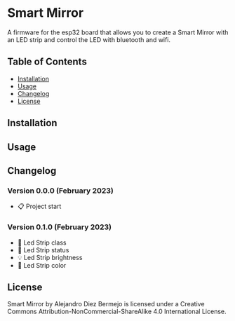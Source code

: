 # Smart Mirror

A firmware for the esp32 board that allows you to create a Smart Mirror with an LED strip and control the LED with bluetooth and wifi.

## Table of Contents

- [Installation](#installation)
- [Usage](#usage)
- [Changelog](#changelog)
- [License](#license)

## Installation

## Usage

## Changelog
### Version 0.0.0 (February 2023)
- 📋 Project start
### Version 0.1.0 (February 2023)
- 🧰 Led Strip class
- 🔘 Led Strip status
- 💡 Led Strip brightness
- 🎨 Led Strip color

## License

Smart Mirror by Alejandro Diez Bermejo is licensed under a Creative Commons Attribution-NonCommercial-ShareAlike 4.0 International License.